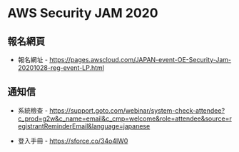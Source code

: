 # AWS Security JAM 2020

## 報名網頁 

* 報名網址 - https://pages.awscloud.com/JAPAN-event-OE-Security-Jam-20201028-reg-event-LP.html

## 通知信

* 系統檢查 - https://support.goto.com/webinar/system-check-attendee?c_prod=g2w&c_name=email&c_cmp=welcome&role=attendee&source=registrantReminderEmail&language=japanese

* 登入手冊 - https://sforce.co/34o4lW0

